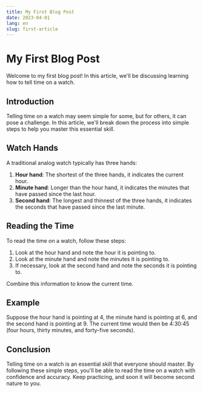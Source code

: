 ```yaml
---
title: My First Blog Post
date: 2023-04-01
lang: en
slug: first-article
---
```


# My First Blog Post

Welcome to my first blog post! In this article, we'll be discussing learning how to tell time on a watch.

## Introduction

Telling time on a watch may seem simple for some, but for others, it can pose a challenge. In this article, we'll break down the process into simple steps to help you master this essential skill.

## Watch Hands

A traditional analog watch typically has three hands:

1. **Hour hand**: The shortest of the three hands, it indicates the current hour.
2. **Minute hand**: Longer than the hour hand, it indicates the minutes that have passed since the last hour.
3. **Second hand**: The longest and thinnest of the three hands, it indicates the seconds that have passed since the last minute.

## Reading the Time

To read the time on a watch, follow these steps:

1. Look at the hour hand and note the hour it is pointing to.
2. Look at the minute hand and note the minutes it is pointing to.
3. If necessary, look at the second hand and note the seconds it is pointing to.

Combine this information to know the current time.

## Example

Suppose the hour hand is pointing at 4, the minute hand is pointing at 6, and the second hand is pointing at 9. The current time would then be 4:30:45 (four hours, thirty minutes, and forty-five seconds).

## Conclusion

Telling time on a watch is an essential skill that everyone should master. By following these simple steps, you'll be able to read the time on a watch with confidence and accuracy. Keep practicing, and soon it will become second nature to you.
